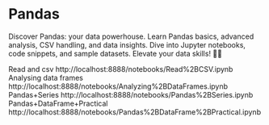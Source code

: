 # Pandas
Discover Pandas: your data powerhouse. Learn Pandas basics, advanced analysis, CSV handling, and data insights. Dive into Jupyter notebooks, code snippets, and sample datasets. Elevate your data skills! 🐼💡

Read and csv
http://localhost:8888/notebooks/Read%2BCSV.ipynb
Analysing data frames 
http://localhost:8888/notebooks/Analyzing%2BDataFrames.ipynb
Pandas+Series
http://localhost:8888/notebooks/Pandas%2BSeries.ipynb
Pandas+DataFrame+Practical
http://localhost:8888/notebooks/Pandas%2BDataFrame%2BPractical.ipynb
